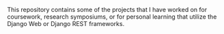 This repository contains some of the projects that I have worked on for coursework, research symposiums, or for personal learning that utilize the Django Web or Django REST frameworks.
